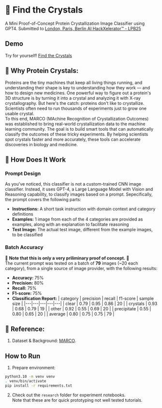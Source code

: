 # 💠 Find the Crystals
A Mini Proof-of-Concept Protein Crystallization Image Classifier using GPT4.
Submitted to [London, Paris, Berlin AI HackXelerator™ - LPB25](https://www.kxsb.org/lpb25)


## Demo
Try for yourself!
[Find the Crystals](https://huggingface.co/spaces/asphodel-thuang/microscopy-vlm-lpb25)


## 🔷 Why Protein Crystals:
Proteins are the tiny machines that keep all living things running, and understanding their shape is key to understanding how they work — and how to design new medicines.
One powerful way to figure out a protein's 3D structure is by turning it into a crystal and analyzing it with X-ray crystallography. But here's the catch: proteins don't like to crystallize. 
Scientists often need to run thousands of experiments just to grow one usable crystal.  
To this end, MARCO (MAchine Recognition of Crystallization Outcomes) was established to bring real-world crystallization data to the machine learning community.
The goal is to build smart tools that can automatically classify the outcomes of these tricky experiments. 
By helping scientists spot crystals faster and more accurately, these tools can accelerate discoveries in biology and medicine.


## 🔮 How Does It Work
### Prompt Design  
As you've noticed, this classifier is not a custom-trained CNN image classifier.
Instead, it uses GPT-4, a Large Language Model with Vision and Reasoning capability, to classify images based on a prompt.
Sepecifically, the prompt covers the following parts:
- **Instructions:** A short task instruction with domain context and category definitions
- **Examples:** 1 image from each of the 4 categories are provided as examples, along with an explanation to facilitate reasoning
- **Test Image:** The actual test image, different from the example images, to be classified

### Batch Accuracy
🔶 **Note that this is only a very priliminary proof of concept.** 🔶  
The current prompt was tested on a batch of **79** images (~20 each category), from a single source of image provider, with the following results:
- **Accuracy:** 75%
- **Precision:** 80%
- **Recall:** 75%
- **F1-score:** 75%
- **Classification Report:**
| category | precision | recall | f1-score | sample size |
|---|---|---|---|---|
| clear | 0.79 | 0.95 | 0.86 | 20 |
| crystals | 0.93 | 0.68 | 0.79 | 19 |
| other | 0.92 | 0.55 | 0.69 | 20 |
| precipitate | 0.55 | 0.80 | 0.65 | 20 |
| average | 0.80 | 0.75 | 0.75 | 79 |

## 📖 Reference:
1. Dataset & Background: [MARCO](https://marco.ccr.buffalo.edu/about).

## How to Run

1. Prepare environment:
```bash
python3.10 -m venv venv
. venv/bin/activate
pip install -r requirements.txt
```

2. Check out the `research` folder for experiment notebooks.  
Note that these are for quick prototyping not well tested tutorials.
